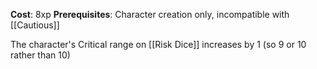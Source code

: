 **Cost**: 8xp
**Prerequisites**: Character creation only, incompatible with [[Cautious]]

The character's Critical range on [[Risk Dice]] increases by 1 (so 9 or 10 rather than 10)